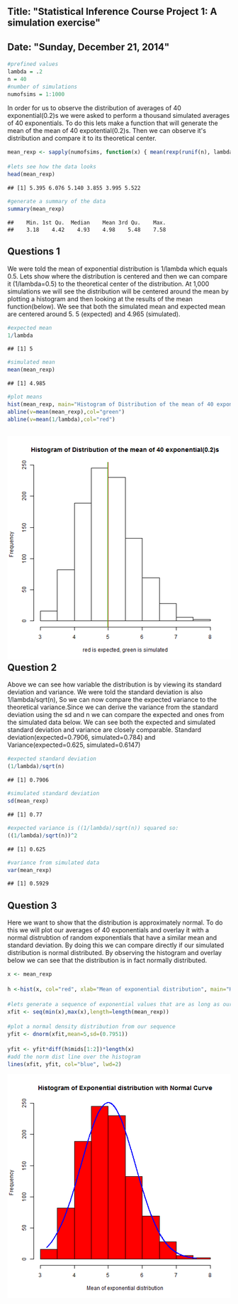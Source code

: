 
Title: "Statistical Inference Course Project 1: A simulation exercise"
---------------------------------------------
Date: "Sunday, December 21, 2014"
--------------------------------------------

```r
#prefined values
lambda = .2
n = 40
#number of simulations
numofsims = 1:1000
```
In order for us to observe the distribution of averages of 40 exponential(0.2)s we were asked to perform a thousand simulated averages of 40 exponentials. To do this lets make a function that will generate the mean of the mean of 40 expotential(0.2)s. Then we can observe it's distribution and compare it to its theoretical center. 

```r
mean_rexp <- sapply(numofsims, function(x) { mean(rexp(runif(n), lambda))}, USE.NAMES =TRUE)

#lets see how the data looks
head(mean_rexp)
```

```
## [1] 5.395 6.076 5.140 3.855 3.995 5.522
```

```r
#generate a summary of the data
summary(mean_rexp)
```

```
##    Min. 1st Qu.  Median    Mean 3rd Qu.    Max. 
##    3.18    4.42    4.93    4.98    5.48    7.58
```

Questions 1
-----------
We were told the mean of exponential distribution is 1/lambda which equals 0.5. Lets show where the distribution is centered and then we can compare it (1/lambda=0.5) to the theoretical center of the distribution. At 1,000 simulations we will see the distribution will be centered around the mean by plotting a histogram and then looking at the results of the mean function(below). We see that both the simulated mean and expected mean are centered around 5. 5 (expected) and 4.965 (simulated).      


```r
#expected mean
1/lambda
```

```
## [1] 5
```

```r
#simulated mean
mean(mean_rexp)
```

```
## [1] 4.985
```

```r
#plot means
hist(mean_rexp, main="Histogram of Distribution of the mean of 40 exponential(0.2)s", xlab="red is expected, green is simulated")
abline(v=mean(mean_rexp),col="green")
abline(v=mean(1/lambda),col="red")
```

![plot of chunk unnamed-chunk-3](figure/unnamed-chunk-3.png) 
Question 2
----------
Above we can see how variable the distribution is by viewing its standard deviation and variance. We were told the standard deviation is also 1/lambda/sqrt(n), So we can now compare the expected variance to the theoretical variance.Since we can derive the variance from the standard deviation using the sd and n we can compare the expected and ones from the simulated data below. We can see both the expected and simulated standard deviation and variance are closely comparable. Standard deviation(expected=0.7906, simulated=0.784) and Variance(expected=0.625, simulated=0.6147)


```r
#expected standard deviation
(1/lambda)/sqrt(n)
```

```
## [1] 0.7906
```

```r
#simulated standard deviation
sd(mean_rexp)
```

```
## [1] 0.77
```

```r
#expected variance is ((1/lambda)/sqrt(n)) squared so:
((1/lambda)/sqrt(n))^2
```

```
## [1] 0.625
```

```r
#variance from simulated data
var(mean_rexp)
```

```
## [1] 0.5929
```
Question 3
----------
Here we want to show that the distribution is approximately normal. To do this we will plot our averages of 40 exponentials and overlay it with a normal distrubtion of random exponentials that have a similar mean and standard deviation. By doing this we can compare directly if our simulated distribution is normal distributed. By observing the histogram and overlay below we can see that the distribution is in fact normally distributed.


```r
x <- mean_rexp

h <-hist(x, col="red", xlab="Mean of exponential distribution", main="Histogram of Exponential distribution with Normal Curve") 

#lets generate a sequence of exponential values that are as long as our averages and we will use this as our normal density plot against our average exponentials. 
xfit <- seq(min(x),max(x),length=length(mean_rexp)) 

#plot a normal density distribution from our sequence 
yfit <- dnorm(xfit,mean=5,sd=(0.7951)) 

yfit <- yfit*diff(h$mids[1:2])*length(x) 
#add the norm dist line over the histogram
lines(xfit, yfit, col="blue", lwd=2)
```

![plot of chunk unnamed-chunk-5](figure/unnamed-chunk-5.png) 

